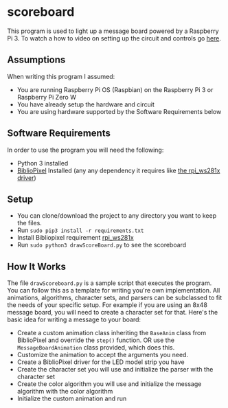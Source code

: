 # scoreboard
This program is used to light up a message board powered by a Raspberry Pi 3. To watch a how to video on setting up the circuit and controls go <a href="https://www.youtube.com/watch?v=zgu7_vD7XM4">here</a>.

## Assumptions
When writing this program I assumed:
- You are running Raspberry Pi OS (Raspbian) on the Raspberry Pi 3 or Raspberry Pi Zero W
- You have already setup the hardware and circuit
- You are using hardware supported by the Software Requirements below

## Software Requirements
In order to use the program you will need the following:
- Python 3 installed
- <a href="https://github.com/ManiacalLabs/BiblioPixel">BiblioPixel</a> Installed (any any dependency it requires like <a href="https://github.com/jgarff/rpi_ws281x">the rpi_ws281x driver</a>)

## Setup

- You can clone/download the project to any directory you want to keep the files.
- Run <code>sudo pip3 install -r requirements.txt</code>
- Install Bibliopixel requirement <a href="https://github.com/jgarff/rpi_ws281x">rpi_ws281x</a>
- Run <code>sudo python3 drawScoreBoard.py</code> to see the scoreboard

## How It Works
The file <code>drawScoreboard.py</code> is a sample script that executes the program. You can follow this as a template for writing you're own implementation. All animations, algorithms, character sets, and parsers can be subclassed to fit the needs of your specific setup. For example if you are using an 8x48 message board, you will need to create a character set for that. Here's the basic idea for writing a message to your board:
- Create a custom animation class inheriting the <code>BaseAnim</code> class from BiblioPixel and override the <code>step()</code> function. OR use the <code>MessageBoardAnimation</code> class provided, which does this.
- Customize the animation to accept the arguments you need.
- Create a BiblioPixel driver for the LED model strip you have
- Create the character set you will use and initialize the parser with the character set
- Create the color algorithm you will use and initialize the message algorithm with the color algorithm
- Initialize the custom animation and run
